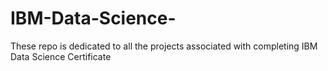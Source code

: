 # IBM-Data-Science-
These repo is dedicated to all the projects associated with completing IBM Data Science Certificate
